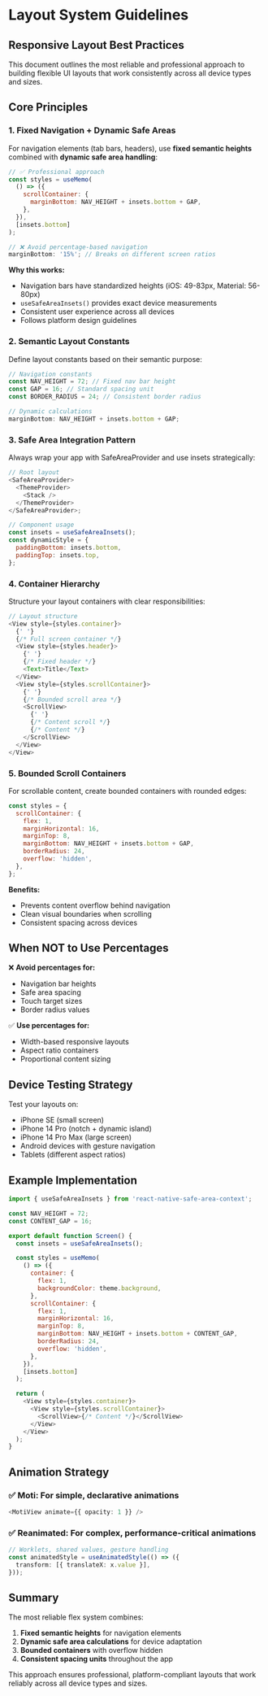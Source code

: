 # Layout System Guidelines

## Responsive Layout Best Practices

This document outlines the most reliable and professional approach to building flexible UI layouts that work consistently across all device types and sizes.

## Core Principles

### 1. **Fixed Navigation + Dynamic Safe Areas**

For navigation elements (tab bars, headers), use **fixed semantic heights** combined with **dynamic safe area handling**:

```javascript
// ✅ Professional approach
const styles = useMemo(
  () => ({
    scrollContainer: {
      marginBottom: NAV_HEIGHT + insets.bottom + GAP,
    },
  }),
  [insets.bottom]
);

// ❌ Avoid percentage-based navigation
marginBottom: '15%'; // Breaks on different screen ratios
```

**Why this works:**

- Navigation bars have standardized heights (iOS: 49-83px, Material: 56-80px)
- `useSafeAreaInsets()` provides exact device measurements
- Consistent user experience across all devices
- Follows platform design guidelines

### 2. **Semantic Layout Constants**

Define layout constants based on their semantic purpose:

```javascript
// Navigation constants
const NAV_HEIGHT = 72; // Fixed nav bar height
const GAP = 16; // Standard spacing unit
const BORDER_RADIUS = 24; // Consistent border radius

// Dynamic calculations
marginBottom: NAV_HEIGHT + insets.bottom + GAP;
```

### 3. **Safe Area Integration Pattern**

Always wrap your app with SafeAreaProvider and use insets strategically:

```javascript
// Root layout
<SafeAreaProvider>
  <ThemeProvider>
    <Stack />
  </ThemeProvider>
</SafeAreaProvider>;

// Component usage
const insets = useSafeAreaInsets();
const dynamicStyle = {
  paddingBottom: insets.bottom,
  paddingTop: insets.top,
};
```

### 4. **Container Hierarchy**

Structure your layout containers with clear responsibilities:

```javascript
// Layout structure
<View style={styles.container}>
  {' '}
  {/* Full screen container */}
  <View style={styles.header}>
    {' '}
    {/* Fixed header */}
    <Text>Title</Text>
  </View>
  <View style={styles.scrollContainer}>
    {' '}
    {/* Bounded scroll area */}
    <ScrollView>
      {' '}
      {/* Content scroll */}
      {/* Content */}
    </ScrollView>
  </View>
</View>
```

### 5. **Bounded Scroll Containers**

For scrollable content, create bounded containers with rounded edges:

```javascript
const styles = {
  scrollContainer: {
    flex: 1,
    marginHorizontal: 16,
    marginTop: 8,
    marginBottom: NAV_HEIGHT + insets.bottom + GAP,
    borderRadius: 24,
    overflow: 'hidden',
  },
};
```

**Benefits:**

- Prevents content overflow behind navigation
- Clean visual boundaries when scrolling
- Consistent spacing across devices

## When NOT to Use Percentages

❌ **Avoid percentages for:**

- Navigation bar heights
- Safe area spacing
- Touch target sizes
- Border radius values

✅ **Use percentages for:**

- Width-based responsive layouts
- Aspect ratio containers
- Proportional content sizing

## Device Testing Strategy

Test your layouts on:

- iPhone SE (small screen)
- iPhone 14 Pro (notch + dynamic island)
- iPhone 14 Pro Max (large screen)
- Android devices with gesture navigation
- Tablets (different aspect ratios)

## Example Implementation

```javascript
import { useSafeAreaInsets } from 'react-native-safe-area-context';

const NAV_HEIGHT = 72;
const CONTENT_GAP = 16;

export default function Screen() {
  const insets = useSafeAreaInsets();

  const styles = useMemo(
    () => ({
      container: {
        flex: 1,
        backgroundColor: theme.background,
      },
      scrollContainer: {
        flex: 1,
        marginHorizontal: 16,
        marginTop: 8,
        marginBottom: NAV_HEIGHT + insets.bottom + CONTENT_GAP,
        borderRadius: 24,
        overflow: 'hidden',
      },
    }),
    [insets.bottom]
  );

  return (
    <View style={styles.container}>
      <View style={styles.scrollContainer}>
        <ScrollView>{/* Content */}</ScrollView>
      </View>
    </View>
  );
}
```

## Animation Strategy

### ✅ **Moti**: For simple, declarative animations

```typescript
<MotiView animate={{ opacity: 1 }} />
```

### ✅ **Reanimated**: For complex, performance-critical animations

```typescript
// Worklets, shared values, gesture handling
const animatedStyle = useAnimatedStyle(() => ({
  transform: [{ translateX: x.value }],
}));
```

## Summary

The most reliable flex system combines:

1. **Fixed semantic heights** for navigation elements
2. **Dynamic safe area calculations** for device adaptation
3. **Bounded containers** with overflow hidden
4. **Consistent spacing units** throughout the app

This approach ensures professional, platform-compliant layouts that work reliably across all device types and sizes.
